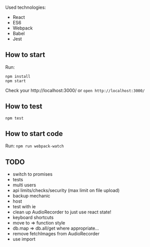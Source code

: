 Used technologies:

- React
- ES6
- Webpack
- Babel
- Jest

## How to start

Run:
```
npm install
npm start
```

Check your http://localhost:3000/ or  `open http://localhost:3000/`

## How to test

`npm test`

## How to start code

Run:
`npm run webpack-watch`

## TODO

- switch to promises
- tests
- multi users
- api limits/checks/security (max limit on file upload)
- backup mechanic
- host
- test with ie
- clean up AudioRecorder to just use react state!
- keyboard shortcuts
- move to => function style
- db.map => db.all/get where appropriate...
- remove fetchImages from AudioRecorder
- use import

